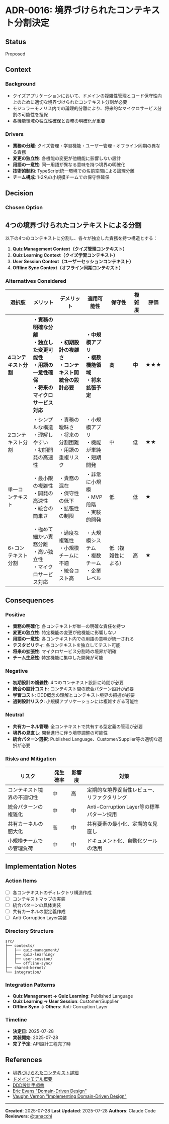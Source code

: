 # ADR-0016: 境界づけられたコンテキスト分割決定

## Status

Proposed

## Context

### Background

- クイズアプリケーションにおいて、ドメインの複雑性管理とコード保守性向上のために適切な境界づけられたコンテキスト分割が必要
- モジュラーモノリス内での論理的分離により、将来的なマイクロサービス分割の可能性を担保
- 各機能領域の独立性確保と責務の明確化が重要

### Drivers

- **責務の分離**: クイズ管理・学習機能・ユーザー管理・オフライン同期の異なる責務
- **変更の独立性**: 各機能の変更が他機能に影響しない設計
- **用語の一意性**: 同一用語が異なる意味を持つ境界の明確化
- **技術的制約**: TypeScript統一環境での名前空間による論理分離
- **チーム構成**: 1-2名の小規模チームでの保守性確保

## Decision

### Chosen Option

## 4つの境界づけられたコンテキストによる分割

以下の4つのコンテキストに分割し、各々が独立した責務を持つ構造とする：

1. **Quiz Management Context（クイズ管理コンテキスト）**
2. **Quiz Learning Context（クイズ学習コンテキスト）**
3. **User Session Context（ユーザーセッションコンテキスト）**
4. **Offline Sync Context（オフライン同期コンテキスト）**

### Alternatives Considered

| 選択肢 | メリット | デメリット | 適用可能性 | 保守性 | 複雑度 | 評価 |
|--------|----------|------------|------------|--------|--------|------|
| **4コンテキスト分割** | **・責務の明確な分離**<br>**・独立した変更可能性**<br>**・用語の一意性確保**<br>**・将来のマイクロサービス対応** | **・初期設計の複雑さ**<br>**・コンテキスト間統合の設計必要** | **・中規模アプリ**<br>**・複数機能領域**<br>**・将来拡張予定** | **高** | **中** | **★★★** |
| 2コンテキスト分割 | ・シンプルな構造<br>・理解しやすい<br>・初期開発の高速性 | ・責務の曖昧さ<br>・将来の分割困難<br>・用語の重複リスク | ・小規模アプリ<br>・機能が単純<br>・短期開発 | 中 | 低 | ★★ |
| 単一コンテキスト | ・最小限の複雑性<br>・開発の高速性<br>・統合の簡単さ | ・責務の混在<br>・保守性の低下<br>・拡張性の制限 | ・非常に小規模<br>・MVP段階<br>・実験的開発 | 低 | 低 | ★ |
| 6+コンテキスト分割 | ・極めて細かい責務分離<br>・高い独立性<br>・マイクロサービス対応 | ・過度な複雑性<br>・小規模チームに不適<br>・統合コスト高 | ・大規模システム<br>・複数チーム<br>・企業レベル | 低（複雑性による） | 高 | ★ |

## Consequences

### Positive

- **責務の明確化**: 各コンテキストが単一の明確な責任を持つ
- **変更の独立性**: 特定機能の変更が他機能に影響しない
- **用語の一意性**: 各コンテキスト内での用語の意味が統一される
- **テスタビリティ**: 各コンテキストを独立してテスト可能
- **将来の拡張性**: マイクロサービス分割時の境界が明確
- **チーム生産性**: 特定機能に集中した開発が可能

### Negative

- **初期設計の複雑性**: 4つのコンテキスト設計に時間が必要
- **統合の設計コスト**: コンテキスト間の統合パターン設計が必要
- **学習コスト**: DDD概念の理解とコンテキスト境界の把握が必要
- **過剰設計リスク**: 小規模アプリケーションには複雑すぎる可能性

### Neutral

- **共有カーネル管理**: 全コンテキストで共有する型定義の管理が必要
- **境界の見直し**: 開発進行に伴う境界調整の可能性
- **統合パターン選択**: Published Language、Customer/Supplier等の適切な選択が必要

### Risks and Mitigation

| リスク | 発生確率 | 影響度 | 対策 |
|--------|----------|--------|------|
| コンテキスト境界の不適切性 | 中 | 高 | 定期的な境界妥当性レビュー、リファクタリング |
| 統合パターンの複雑化 | 中 | 中 | Anti-Corruption Layer等の標準パターン採用 |
| 共有カーネルの肥大化 | 高 | 中 | 共有要素の最小化、定期的な見直し |
| 小規模チームでの管理負荷 | 中 | 中 | ドキュメント化、自動化ツールの活用 |

## Implementation Notes

### Action Items

- [ ] 各コンテキストのディレクトリ構造作成
- [ ] コンテキストマップの実装
- [ ] 統合パターンの具体実装
- [ ] 共有カーネルの型定義作成
- [ ] Anti-Corruption Layer実装

### Directory Structure

```text
src/
├── contexts/
│   ├── quiz-management/
│   ├── quiz-learning/
│   ├── user-session/
│   └── offline-sync/
├── shared-kernel/
└── integration/
```

### Integration Patterns

- **Quiz Management → Quiz Learning**: Published Language
- **Quiz Learning → User Session**: Customer/Supplier
- **Offline Sync → Others**: Anti-Corruption Layer

### Timeline

- **決定日**: 2025-07-28
- **実装開始**: 2025-07-28
- **完了予定**: API設計工程完了時

## References

- [境界づけられたコンテキスト詳細](docs/project/ddd-design/bounded-contexts/README.md)
- [ドメインモデル概要](docs/project/ddd-design/domain-model-overview.md)
- [DDD設計手順書](docs/instructions/shared/workflow/03.01_ddd-design.md)
- [Eric Evans "Domain-Driven Design"](https://domainlanguage.com/ddd/)
- [Vaughn Vernon "Implementing Domain-Driven Design"](https://kalele.io/books/)

---
**Created**: 2025-07-28
**Last Updated**: 2025-07-28
**Authors**: Claude Code
**Reviewers**: [@tanacchi](https://github.com/tanacchi)
